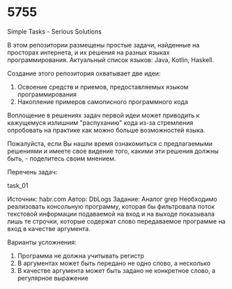 # 5755
Simple Tasks - Serious Solutions

В этом репозитории размещены простые задачи, найденные на просторах интернета,
и их решения на разных языках программирования.
Актуальный список языков: Java, Kotlin, Haskell.

Создание этого репозитория охватывает две идеи:
1) Освоение средств и приемов, предоставляемых языком программирования
2) Накопление примеров самописного программного кода  

Воплощение в решениях задач первой идеи может приводить к кажущемуся излишним "распуханию" кода
из-за стремления опробовать на практике как можно больше возможностей языка.

Пожалуйста, если Вы нашли время ознакомиться с предлагаемыми решениями
и имеете свое видение того, какими эти решения должны быть, - поделитесь своим мнением.


Перечень задач:


task_01

Источник: habr.com
Автор: DbLogs
Задание: Аналог grep
Необходимо реализовать консольную программу, 
которая бы фильтровала поток текстовой информации подаваемой на вход
и на выходе показывала лишь те строчки, 
которые содержат слово передаваемое программе на вход в качестве аргумента.

Варианты усложнения:
1) Программа не должна учитывать регистр
2) В аргументах может быть передано не одно слово, а несколько
3) В качестве аргумента может быть задано не конкретное слово, а регулярное выражение
